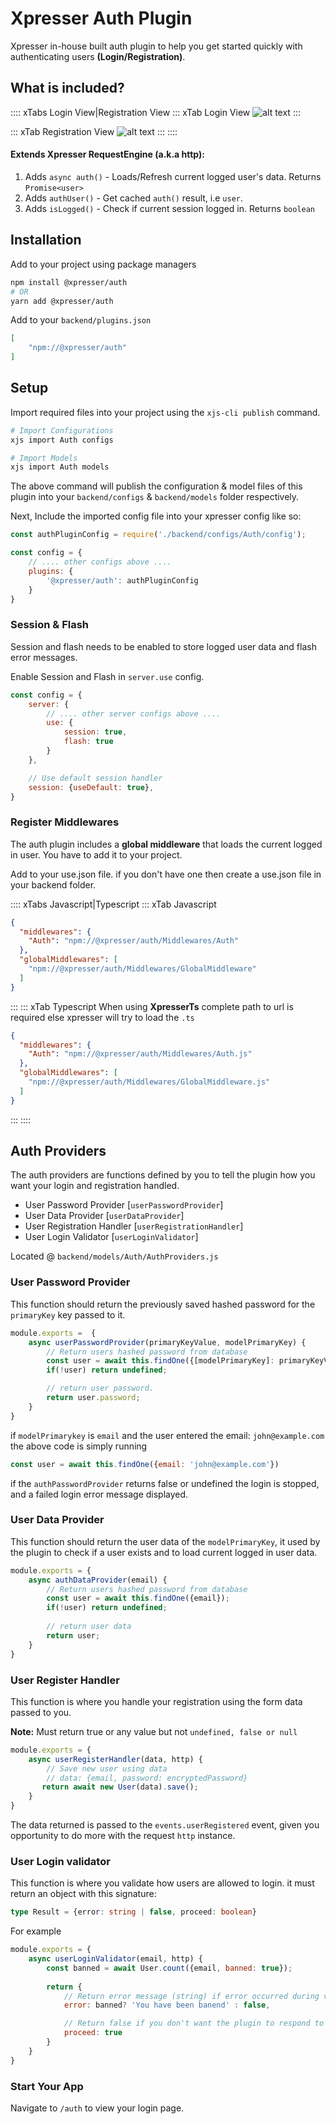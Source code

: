 # Xpresser Auth Plugin

Xpresser in-house built auth plugin to help you get started quickly with authenticating users **(Login/Registration)**.

## What is included?
:::: xTabs Login View|Registration View
::: xTab Login View
![alt text](../../../images/auth/sign-in.png)
:::

::: xTab Registration View
![alt text](../../../images/auth/sign-up.png)
:::
::::

#### Extends Xpresser RequestEngine (a.k.a http): 
1. Adds `async auth()` - Loads/Refresh current logged user's data. Returns `Promise<user>`
2. Adds `authUser()` - Get cached `auth()` result, i.e `user`.
3. Adds `isLogged()` - Check if current session logged in. Returns `boolean`
    
## Installation
Add to your project using package managers
```sh
npm install @xpresser/auth
# OR
yarn add @xpresser/auth
```

Add to your `backend/plugins.json`
```json
[
    "npm://@xpresser/auth"
]
```

## Setup
Import required files into your project using the `xjs-cli publish` command.
```sh
# Import Configurations
xjs import Auth configs

# Import Models
xjs import Auth models
```
The above command will publish the configuration & model files of this plugin into your `backend/configs` & `backend/models` folder respectively.


Next, Include the imported config file into your xpresser config like so:
```javascript
const authPluginConfig = require('./backend/configs/Auth/config');

const config = {
    // .... other configs above ....
    plugins: {
        '@xpresser/auth': authPluginConfig
    }
}
```

### Session & Flash
Session and flash needs to be enabled to store logged user data and flash error messages.

Enable Session and Flash in `server.use` config.
```javascript
const config = {
    server: {
        // .... other server configs above ....
        use: {
            session: true,
            flash: true
        }
    },

    // Use default session handler
    session: {useDefault: true},
}
```

### Register Middlewares
The auth plugin includes a **global middleware** that loads the current logged in user.
You have to add it to your project.

Add to your use.json file. if you don't have one then create a use.json file in your backend folder.

:::: xTabs Javascript|Typescript
::: xTab Javascript
```json
{
  "middlewares": {
    "Auth": "npm://@xpresser/auth/Middlewares/Auth"
  },
  "globalMiddlewares": [
    "npm://@xpresser/auth/Middlewares/GlobalMiddleware"
  ]
}
```
:::
::: xTab Typescript
When using **XpresserTs** complete path to url is required else xpresser will try to load the `.ts`
```json
{
  "middlewares": {
    "Auth": "npm://@xpresser/auth/Middlewares/Auth.js"
  },
  "globalMiddlewares": [
    "npm://@xpresser/auth/Middlewares/GlobalMiddleware.js"
  ]
}
```
:::
::::

## Auth Providers
The auth providers are functions defined by you to tell the plugin how you want your login and registration handled.

- User Password Provider [`userPasswordProvider`]
- User Data Provider [`userDataProvider`]
- User Registration Handler [`userRegistrationHandler`]
- User Login Validator [`userLoginValidator`]

Located @ `backend/models/Auth/AuthProviders.js` 

### User Password Provider
This function should return the previously saved hashed password for the `primaryKey` key passed to it.

```javascript
module.exports =  {
    async userPasswordProvider(primaryKeyValue, modelPrimaryKey) {
        // Return users hashed password from database
        const user = await this.findOne({[modelPrimaryKey]: primaryKeyValue});
        if(!user) return undefined;

        // return user password.
        return user.password;
    }
}
```

if `modelPrimarykey` is `email` and the user entered the email: `john@example.com` the above code is simply running
```javascript
const user = await this.findOne({email: 'john@example.com'})
```

if the `authPasswordProvider` returns false or undefined the login is stopped, and a failed login error message displayed.

### User Data Provider
This function should return the user data of the `modelPrimaryKey`, it used by the plugin to check if a user exists and to load current logged in user data.

```javascript
module.exports = {
    async authDataProvider(email) {
        // Return users hashed password from database
        const user = await this.findOne({email});
        if(!user) return undefined;
        
        // return user data
        return user;
    }
}
```

### User Register Handler
This function is where you handle your registration using the form data passed to you.

**Note:** Must return true or any value but not `undefined, false or null`
```javascript
module.exports = {
    async userRegisterHandler(data, http) {
        // Save new user using data
        // data: {email, password: encryptedPassword}
       return await new User(data).save();
    }
}
```
The data returned is passed to the `events.userRegistered` event, given you opportunity to do more with the request `http` instance.


### User Login validator
This function is where you validate how users are allowed to login. it must return an object with this signature: 
```typescript
type Result = {error: string | false, proceed: boolean}
```
For example
```javascript
module.exports = {
    async userLoginValidator(email, http) {
        const banned = await User.count({email, banned: true});
        
        return {
            // Return error message (string) if error occurred during validation.
            error: banned? 'You have been banend' : false,

            // Return false if you don't want the plugin to respond to this request.
            proceed: true
        }
    }
}
```




### Start Your App
Navigate to `/auth` to view your login page.
